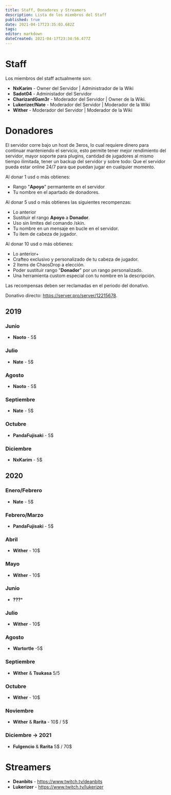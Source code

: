 ```yaml
---
title: Staff, Donadores y Streamers
description: Lista de los miembros del Staff
published: true
date: 2021-04-17T23:35:03.682Z
tags: 
editor: markdown
dateCreated: 2021-04-17T23:34:56.477Z
---
```


# Staff
Los miembros del staff actualmente son:

- **NxKarim** - Owner del Servidor | Administrador de la Wiki
- **Sadot04** - Administador del Servidor
- **CharizardGam3r** - Moderador del Servidor | Owner de la Wiki.
- **Lukerizer/Nate** - Moderador del Servidor | Moderador de la Wiki
- **Wither** - Moderador del Servidor | Moderador de la Wiki

# Donadores
El servidor corre bajo un host de 3eros, lo cual requiere dinero para continuar manteniendo el servicio, esto permite tener mejor rendimiento del servidor, mayor soporte para plugins, cantidad de jugadores al mismo tiempo ilimitada, tener un backup del servidor y sobre todo: Que el servidor pueda estar online 24/7 para que puedan jugar en cualquier momento.

Al donar 1 usd o más obtienes:

- Rango "**Apoyo**" permantente en el servidor
- Tu nombre en el apartado de donadores.

Al donar 5 usd o más obtienes las siguientes recompenzas:

- Lo anterior 
- Sustituir el rango **Apoyo** a **Donador**.
- Uso sin limites del comando /skin.
- Tu nombre en un mensaje en bucle en el servidor.
- Tu item de cabeza de jugador.

Al donar 10 usd o más obtienes:
- Lo anterior+ 
- Crafteo exclusivo y personalizado de tu cabeza de jugador.
- 2 Items de ChaosDrop a elección.
- Poder sustituir rango "**Donador**" por un rango personalizado.
- Una herramienta custom especial con tu nombre en la descripción.

Las recompensas deben ser reclamadas en el periodo del donativo.

Donativo directo: https://server.pro/server/12215678.


## 2019
### Junio
- **Naoto** - 5$
### Julio
- **Nate** - 5$
### Agosto
- **Naoto** - 5$
### Septiembre
- **Nate** - 5$
### Octubre
- **PandaFujisaki** - 5$
### Diciembre
- **NxKarim** - 5$
## 2020
### Enero/Febrero
- **Nate** - 5$
### Febrero/Marzo
- **PandaFujisaki** - 5$
### Abril 
- **Wither** - 10$
### Mayo
- **Wither** - 10$
### Junio
- **???***
### Julio
- **Wither** - 10$
### Agosto
- **Wartortle** -5$
### Septiembre
- **Wither** & **Tsukasa** 5$/5$
### Octubre
- **Wither** - 10$
### Noviembre
- **Wither** & **Rarita** - 10$ / 5$ 

### Diciembre -> 2021

- **Fulgencio** & **Rarita** 5$ / 70$

# Streamers
- **Deanbits** - https://www.twitch.tv/deanbits
- **Lukerizer** - https://www.twitch.tv/lukerizer